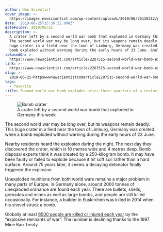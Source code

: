```yaml
---
author: New Scientist
cover_image: >-
  https://images.newscientist.com/wp-content/uploads/2019/06/25120312/gettyimages-1151691875.jpg
date: '2019-06-25T15:36:32.000Z'
dateFolder: 2019/06/25
description: >-
  A crater left by a second world war bomb that exploded in Germany this week
  The second world war may be long over, but its weapons remain deadly. This
  huge crater in a field near the town of Limburg, Germany was created when a
  bomb exploded without warning during the early hours of 23 June. &hellip;
isBasedOn: >-
  https://www.newscientist.com/article/2207515-second-world-war-bomb-explodes-after-three-quarters-of-a-century/
link: >-
  https://www.newscientist.com/article/2207515-second-world-war-bomb-explodes-after-three-quarters-of-a-century/
slug: >-
  2019-06-25-httpswwwnewscientistcomarticle2207515-second-world-war-bomb-explodes-after-three-quarters-of-a-century
tags:
  - favorite
title: Second world war bomb explodes after three-quarters of a century
---
```

<figure><img alt="Bomb crater" data-caption="A crater left by a second world war bomb that exploded in Germany this week" data-credit="BORIS ROESSLER/AFP/Getty" data-image-context="Article" data-image-id="2207567" sizes="(min-width: 1288px) 837px, (min-width: 1024px) calc(57.5vw + 55px), (min-width: 415px) calc(100vw - 40px), calc(70vw + 74px)" src="https://images.newscientist.com/wp-content/uploads/2019/06/25120312/gettyimages-1151691875.jpg?width=2006" srcset="https://images.newscientist.com/wp-content/uploads/2019/06/25120312/gettyimages-1151691875.jpg?width=300 300w, https://images.newscientist.com/wp-content/uploads/2019/06/25120312/gettyimages-1151691875.jpg?width=400 400w, https://images.newscientist.com/wp-content/uploads/2019/06/25120312/gettyimages-1151691875.jpg?width=500 500w, https://images.newscientist.com/wp-content/uploads/2019/06/25120312/gettyimages-1151691875.jpg?width=600 600w, https://images.newscientist.com/wp-content/uploads/2019/06/25120312/gettyimages-1151691875.jpg?width=700 700w, https://images.newscientist.com/wp-content/uploads/2019/06/25120312/gettyimages-1151691875.jpg?width=800 800w, https://images.newscientist.com/wp-content/uploads/2019/06/25120312/gettyimages-1151691875.jpg?width=837 837w, https://images.newscientist.com/wp-content/uploads/2019/06/25120312/gettyimages-1151691875.jpg?width=900 900w, https://images.newscientist.com/wp-content/uploads/2019/06/25120312/gettyimages-1151691875.jpg?width=1003 1003w, https://images.newscientist.com/wp-content/uploads/2019/06/25120312/gettyimages-1151691875.jpg?width=1100 1100w, https://images.newscientist.com/wp-content/uploads/2019/06/25120312/gettyimages-1151691875.jpg?width=1200 1200w, https://images.newscientist.com/wp-content/uploads/2019/06/25120312/gettyimages-1151691875.jpg?width=1300 1300w, https://images.newscientist.com/wp-content/uploads/2019/06/25120312/gettyimages-1151691875.jpg?width=1400 1400w, https://images.newscientist.com/wp-content/uploads/2019/06/25120312/gettyimages-1151691875.jpg?width=1500 1500w, https://images.newscientist.com/wp-content/uploads/2019/06/25120312/gettyimages-1151691875.jpg?width=1600 1600w, https://images.newscientist.com/wp-content/uploads/2019/06/25120312/gettyimages-1151691875.jpg?width=1674 1674w, https://images.newscientist.com/wp-content/uploads/2019/06/25120312/gettyimages-1151691875.jpg?width=1700 1700w, https://images.newscientist.com/wp-content/uploads/2019/06/25120312/gettyimages-1151691875.jpg?width=1800 1800w, https://images.newscientist.com/wp-content/uploads/2019/06/25120312/gettyimages-1151691875.jpg?width=1900 1900w, https://images.newscientist.com/wp-content/uploads/2019/06/25120312/gettyimages-1151691875.jpg?width=2006 2006w"/><figcaption>A crater left by a second world war bomb that exploded in Germany this week</figcaption></figure>
<p>The second world war may be long over, but its weapons remain deadly. This huge crater in a field near the town of Limburg, Germany was created when a bomb exploded without warning during the early hours of 23 June.</p>
<p>Nearby residents heard the explosion during the night. The next day they discovered the crater, which is 10 metres wide and 4 metres deep. Bomb disposal experts think it was created by a 250-kilogram bomb. It may have been faulty or failed to explode because it hit soft soil rather than a hard surface. Around 75 years later, it seems a decaying detonator finally triggered the explosion.</p>
<p>Unexploded munitions from both world wars remains a major problem in many parts of Europe. In Germany alone, around 2000 tonnes of unexploded ordnance are found each year. There are bullets, shells, grenades and mines as well as large bombs, and people are still killed occasionally. For instance, a builder in Euskirchen was killed in 2014 when his shovel struck a bomb.</p>
<p>Globally at least <a href="https://doi.org/10.1016/S2468-2667(17)30099-3">6500 people are killed or injured each year</a> by the “explosive remnants of war”. The number is declining thanks to the 1997 Mine Ban Treaty.</p>
